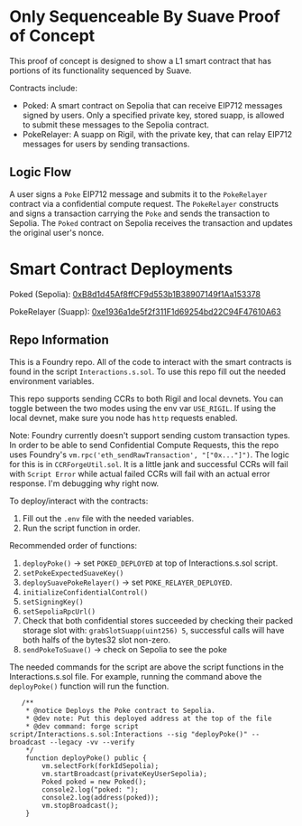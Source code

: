 # Only Sequenceable By Suave Proof of Concept
This proof of concept is designed to show a L1 smart contract that has portions of its functionality sequenced by Suave. 

Contracts include:
- Poked: A smart contract on Sepolia that can receive EIP712 messages signed by users. Only a specified private key, stored suapp, is allowed to submit these messages to the Sepolia contract.
- PokeRelayer: A suapp on Rigil, with the private key, that can relay EIP712 messages for users by sending transactions.

## Logic Flow
A user signs a `Poke` EIP712 message and submits it to the `PokeRelayer` contract via a confidential compute request. The `PokeRelayer` constructs and signs a transaction carrying the `Poke` and sends the transaction to Sepolia. The `Poked` contract on Sepolia receives the transaction and updates the original user's nonce. 

# Smart Contract Deployments
Poked (Sepolia): [0xB8d1d45Af8ffCF9d553b1B38907149f1Aa153378](https://sepolia.etherscan.io/address/0xB8d1d45Af8ffCF9d553b1B38907149f1Aa153378) 

PokeRelayer (Suapp): [0xe1936a1de5f2f311F1d69254bd22C94F47610A63](https://explorer.rigil.suave.flashbots.net/address/0xe1936a1de5f2f311F1d69254bd22C94F47610A63)

## Repo Information
This is a Foundry repo. All of the code to interact with the smart contracts is found in the script `Interactions.s.sol`. To use this repo fill out the needed environment variables. 

This repo supports sending CCRs to both Rigil and local devnets. You can toggle between the two modes using the env var `USE_RIGIL`. If using the local devnet, make sure you node has `http` requests enabled.

Note: Foundry currently doesn't support sending custom transaction types. In order to be able to send Confidential Compute Requests, this the repo uses Foundry's `vm.rpc('eth_sendRawTransaction', "["0x..."]")`. The logic for this is in `CCRForgeUtil.sol`. It is a little jank and successful CCRs will fail with `Script Error` while actual failed CCRs will fail with an actual error response. I'm debugging why right now.

To deploy/interact with the contracts:
1. Fill out the `.env` file with the needed variables.
2. Run the script function in order.

Recommended order of functions:
1. `deployPoke()` -> set `POKED_DEPLOYED` at top of Interactions.s.sol script.
2. `setPokeExpectedSuaveKey()` 
3. `deploySuavePokeRelayer()` -> set `POKE_RELAYER_DEPLOYED`.
4. `initializeConfidentialControl()`
5. `setSigningKey()`
6. `setSepoliaRpcUrl()`
7. Check that both confidential stores succeeded by checking their packed storage slot with: `grabSlotSuapp(uint256) 5`, successful calls will have both halfs of the bytes32 slot non-zero.
8. `sendPokeToSuave()` -> check on Sepolia to see the poke 

The needed commands for the script are above the script functions in the Interactions.s.sol file. For example, running the command above the `deployPoke()` function will run the function.
```
   /**
    * @notice Deploys the Poke contract to Sepolia.
    * @dev note: Put this deployed address at the top of the file
    * @dev command: forge script script/Interactions.s.sol:Interactions --sig "deployPoke()" --broadcast --legacy -vv --verify
    */
    function deployPoke() public {
        vm.selectFork(forkIdSepolia);
        vm.startBroadcast(privateKeyUserSepolia);
        Poked poked = new Poked();
        console2.log("poked: ");
        console2.log(address(poked));
        vm.stopBroadcast();
    }
```